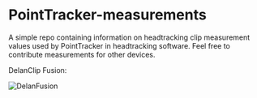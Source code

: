# PointTracker-measurements
A simple repo containing information on headtracking clip measurement values used by PointTracker in headtracking software. Feel free to contribute measurements for other devices.

DelanClip Fusion:

![DelanFusion](https://github.com/bradley-r/PointTracker-Measurements/blob/main/DelanClipFusion.jpg)
